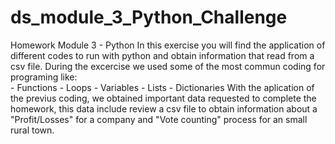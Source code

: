 # ds_module_3_Python_Challenge
Homework Module 3 - Python
In this exercise you will find the application of different codes to run with python and obtain information that read from a csv file.
  During the excercise we used some of the most commun coding for programing like:  
    - Functions
    - Loops
    - Variables
    - Lists
    - Dictionaries
    With the aplication of the previus coding, we obtained important data requested to complete the homework, this data include review a csv file to obtain information about a "Profit/Losses" for a company and "Vote counting" process for an small rural town.
